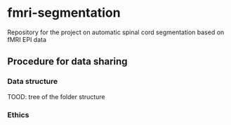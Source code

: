 # fmri-segmentation
Repository for the project on automatic spinal cord segmentation based on fMRI EPI data

## Procedure for data sharing

### Data structure

TOOD: tree of the folder structure

### Ethics
